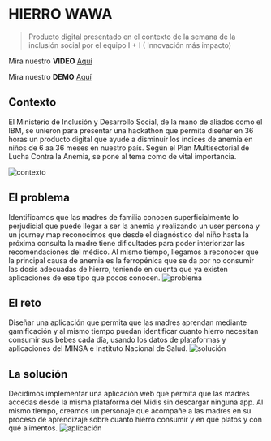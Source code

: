# HIERRO WAWA
> Producto digital presentado en el contexto de la semana de la inclusión social por el equipo I + I ( Innovación más impacto)

Mira nuestro **VIDEO** [Aquí](https://www.youtube.com/watch?v=OXSi6c4M2XU)

Mira nuestro **DEMO** [Aquí](#)

## Contexto
El Ministerio de Inclusión y Desarrollo Social, de la mano de aliados como el IBM, se unieron para presentar una hackathon que permita diseñar en 36 horas un producto digital que ayude a disminuir los índices de anemia en niños de 6 aa 36 meses en nuestro país. Según el Plan Multisectorial de Lucha Contra la Anemia, se pone al tema como de vital importancia.

![contexto](https://fotos.subefotos.com/f125f21507691b25380724e763e3c29ao.png)

## El problema
Identificamos que las madres de familia conocen superficialmente lo perjudicial que puede llegar a ser la anemia y realizando un user persona y un journey map reconocimos que desde el diagnóstico del niño hasta la próxima consulta la madre tiene dificultades para poder interiorizar las recomendaciones del médico. Al mismo tiempo, llegamos a reconocer que la principal causa de anemia es la ferropénica que se da por no consumir las dosis adecuadas de hierro, teniendo en cuenta que ya existen aplicaciones de ese tipo que pocos conocen.
![problema](https://fotos.subefotos.com/4b49d97f8dca6fe1b3f22859dd4caeeao.png)

## El reto
Diseñar una aplicación que permita que las madres aprendan mediante gamificación y al mismo tiempo puedan identificar cuanto hierro necesitan consumir sus bebes cada día, usando los datos de plataformas y aplicaciones del MINSA e Instituto Nacional de Salud.
![solución](https://fotos.subefotos.com/9ba55385d2ddcd7d31d54471b9f2cb9do.png)

## La solución
Decidimos implementar una aplicación web que permita que las madres accedas desde la misma plataforma del Midis sin descargar ninguna app. Al mismo tiempo, creamos un personaje que acompañe a las madres en su proceso de aprendizaje sobre cuanto hierro consumir y en qué platos y con qué alimentos.
![aplicación](https://fotos.subefotos.com/4ac36e30fda95d574f5efd9df5291824o.png)
